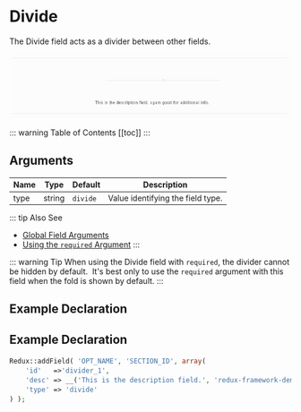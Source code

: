 # Divide

The Divide field acts as a divider between other fields.

<span style="display:block;text-align:center">![](./img/divide.png)</span>

::: warning Table of Contents
[[toc]]
:::

## Arguments
|Name|Type|Default|Description|
|--- |--- |--- |--- |
|type|string|`divide`|Value identifying the field type.|

::: tip Also See
- [Global Field Arguments](../configuration/fields/arguments.md)
- [Using the `required` Argument](../configuration/fields/required.md)
:::

::: warning Tip
When using the Divide field with `required`, the divider cannot be hidden by default.  It's best only to use the `required` argument with this field when the fold is shown by default.
:::


## Example Declaration
<script>
import builder from './divide.json';
export default {
    data () {
        return {
            builder: builder,
            defaults: {}
        };
    }
}
</script>
<builder :builder_json="builder" :builder_defaults="defaults" />


## Example Declaration
```php
Redux::addField( 'OPT_NAME', 'SECTION_ID', array(
    'id'   =>'divider_1',
    'desc' => __('This is the description field.', 'redux-framework-demo'),
    'type' => 'divide'
) );
```

